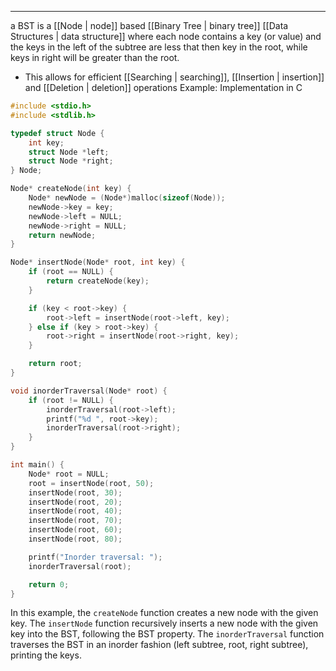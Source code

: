 ___
a BST is a [[Node | node]] based [[Binary Tree | binary tree]] [[Data Structures | data structure]] where each node contains a key (or value) and the keys in the left of the subtree are less that then key in the root, while keys in right will be greater than the root. 
- This allows for efficient [[Searching | searching]], [[Insertion | insertion]] and [[Deletion | deletion]] operations
Example: Implementation in C
```c
#include <stdio.h>
#include <stdlib.h>

typedef struct Node {
    int key;
    struct Node *left;
    struct Node *right;
} Node;

Node* createNode(int key) {
    Node* newNode = (Node*)malloc(sizeof(Node));
    newNode->key = key;
    newNode->left = NULL;
    newNode->right = NULL;
    return newNode;
}

Node* insertNode(Node* root, int key) {
    if (root == NULL) {
        return createNode(key);
    }

    if (key < root->key) {
        root->left = insertNode(root->left, key);
    } else if (key > root->key) {
        root->right = insertNode(root->right, key);
    }

    return root;
}

void inorderTraversal(Node* root) {
    if (root != NULL) {
        inorderTraversal(root->left);
        printf("%d ", root->key);
        inorderTraversal(root->right);
    }
}

int main() {
    Node* root = NULL;
    root = insertNode(root, 50);
    insertNode(root, 30);
    insertNode(root, 20);
    insertNode(root, 40);
    insertNode(root, 70);
    insertNode(root, 60);
    insertNode(root, 80);

    printf("Inorder traversal: ");
    inorderTraversal(root);

    return 0;
}
```
In this example, the `createNode` function creates a new node with the given key. The `insertNode` function recursively inserts a new node with the given key into the BST, following the BST property. The `inorderTraversal` function traverses the BST in an inorder fashion (left subtree, root, right subtree), printing the keys.